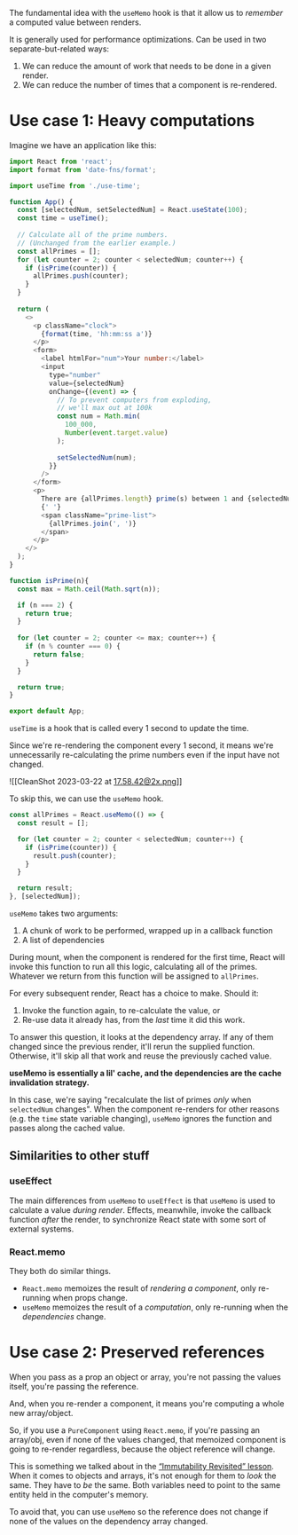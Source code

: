 The fundamental idea with the `useMemo` hook is that it allow us to *remember* a computed value between renders.

It is generally used for performance optimizations. Can be used in two separate-but-related ways:

1. We can reduce the amount of work that needs to be done in a given render.
2. We can reduce the number of times that a component is re-rendered.

# Use case 1: Heavy computations

Imagine we have an application like this:

```js
import React from 'react';
import format from 'date-fns/format';

import useTime from './use-time';

function App() {
  const [selectedNum, setSelectedNum] = React.useState(100);
  const time = useTime();
  
  // Calculate all of the prime numbers.
  // (Unchanged from the earlier example.)
  const allPrimes = [];
  for (let counter = 2; counter < selectedNum; counter++) {
    if (isPrime(counter)) {
      allPrimes.push(counter);
    }
  }
  
  return (
    <>
      <p className="clock">
        {format(time, 'hh:mm:ss a')}
      </p>
      <form>
        <label htmlFor="num">Your number:</label>
        <input
          type="number"
          value={selectedNum}
          onChange={(event) => {
            // To prevent computers from exploding,
            // we'll max out at 100k
            const num = Math.min(
              100_000,
              Number(event.target.value)
            );
            
            setSelectedNum(num);
          }}
        />
      </form>
      <p>
        There are {allPrimes.length} prime(s) between 1 and {selectedNum}:
        {' '}
        <span className="prime-list">
          {allPrimes.join(', ')}
        </span>
      </p>
    </>
  );
}

function isPrime(n){
  const max = Math.ceil(Math.sqrt(n));

  if (n === 2) {
    return true;
  }
  
  for (let counter = 2; counter <= max; counter++) {
    if (n % counter === 0) {
      return false;
    }
  }

  return true;
}

export default App;
```

`useTime` is a hook that is called every 1 second to update the time.

Since we're re-rendering the component every 1 second, it means we're unnecessarily re-calculating the prime numbers even if the input have not changed.

![[CleanShot 2023-03-22 at 17.58.42@2x.png]]

To skip this, we can use the `useMemo` hook.

```js
const allPrimes = React.useMemo(() => {
  const result = [];

  for (let counter = 2; counter < selectedNum; counter++) {
    if (isPrime(counter)) {
      result.push(counter);
    }
  }

  return result;
}, [selectedNum]);
```

`useMemo` takes two arguments:

1. A chunk of work to be performed, wrapped up in a callback function
2. A list of dependencies

During mount, when the component is rendered for the first time, React will invoke this function to run all this logic, calculating all of the primes. Whatever we return from this function will be assigned to `allPrimes`.

For every subsequent render, React has a choice to make. Should it:

1. Invoke the function again, to re-calculate the value, or
2. Re-use data it already has, from the *last* time it did this work.

To answer this question, it looks at the dependency array. If any of them changed since the previous render, it'll rerun the supplied function. Otherwise, it'll skip all that work and reuse the previously cached value.

**useMemo is essentially a lil' cache, and the dependencies are the cache invalidation strategy.**

In this case, we're saying "recalculate the list of primes *only* when `selectedNum` changes". When the component re-renders for other reasons (e.g. the `time` state variable changing), `useMemo` ignores the function and passes along the cached value.


## Similarities to other stuff
### useEffect
The main differences from `useMemo` to `useEffect` is that `useMemo` is used to calculate a value *during render*. Effects, meanwhile, invoke the callback function *after* the render, to synchronize React state with some sort of external systems.

### React.memo

They both do similar things.

- `React.memo` memoizes the result of *rendering a component*, only re-running when props change.
- `useMemo` memoizes the result of a *computation*, only re-running when the *dependencies* change.

# Use case 2: Preserved references

When you pass as a prop an object or array, you're not passing the values itself, you're passing the reference.

And, when you re-render a component, it means you're computing a whole new array/object.

So, if you use a `PureComponent` using `React.memo`, if you're passing an array/obj, even if none of the values changed, that memoized component is going to re-render regardless, because the object reference will change.

This is something we talked about in the [“Immutability Revisited” lesson](https://courses.joshwcomeau.com/joy-of-react/03-hooks/03-immutability). When it comes to objects and arrays, it's not enough for them to _look_ the same. They have to _be_ the same. Both variables need to point to the same entity held in the computer's memory.

To avoid that, you can use `useMemo` so the reference does not change if none of the values on the dependency array changed.